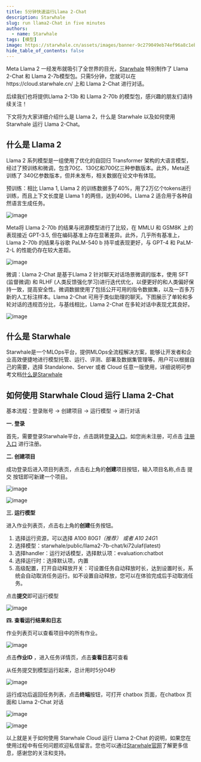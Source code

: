 ```yaml
---
title: 5分钟快速运行Llama 2-Chat
description: Starwhale 
slug: run llama2-Chat in five minutes
authors:
  - name: Starwhale
tags: [模型]
image: https://starwhale.cn/assets/images/banner-9c279049eb74ef96a8c1eb6ac3636360.jpg
hide_table_of_contents: false
---
```


Meta Llama 2 一经发布就吸引了全世界的目光，[Starwhale](https://starwhale.cn/) 特别制作了 Llama 2-Chat 和 Llama 2-7b模型包。只需5分钟，您就可以在https://cloud.starwhale.cn/ 上和 Llama 2-Chat 进行对话。

后续我们也将提供Llama 2-13b 和 Llama 2-70b 的模型包，感兴趣的朋友们请持续关注！

下文将为大家详细介绍什么是 Llama 2，什么是 Starwhale 以及如何使用 Starwhale 运行 Llama 2-Chat。

## 什么是 Llama 2 

Llama 2 系列模型是一组使用了优化的自回归 Transformer 架构的大语言模型，经过了预训练和微调，包含70亿、130亿和700亿三种参数版本。此外，Meta还训练了 340亿参数版本，但并未发布，相关数据在论文中有体现。

预训练：相比 Llama 1, Llama 2 的训练数据多了40%，用了2万亿个tokens进行训练，而且上下文长度是 Llama 1 的两倍，达到4096。Llama 2 适合用于各种自然语言生成任务。

![image](https://github.com/star-whale/docs/assets/101299635/638a0d16-0126-458b-b425-84d9d7d18523)

Meta将 Llama 2-70b 的结果与闭源模型进行了比较，在 MMLU 和 GSM8K 上的表现接近 GPT-3.5, 但在编码基准上存在显著差异。此外，几乎所有基准上， Llama 2-70b 的结果与谷歌 PaLM-540 b 持平或表现更好，与 GPT-4 和 PaLM-2-L 的性能仍存在较大差距。

![image](https://github.com/star-whale/docs/assets/101299635/8dd71a5a-471d-412a-8631-c4ada99d8ed2)

微调：Llama 2-Chat 是基于Llama 2 针对聊天对话场景微调的版本，使用 SFT (监督微调) 和 RLHF (人类反馈强化学习)进行迭代优化，以便更好的和人类偏好保持一致，提高安全性。微调数据使用了包括公开可用的指令数据集，以及一百多万新的人工标注样本。Llama 2-Chat 可用于类似助理的聊天。下图展示了单轮和多轮对话的违规百分比，与基线相比，Llama 2-Chat 在多轮对话中表现尤其良好。

![image](https://github.com/star-whale/docs/assets/101299635/776e31b8-ea32-4a4c-9568-18117f933812)

## 什么是 Starwhale

Starwhale是一个MLOps平台，提供MLOps全流程解决方案，能够让开发者和企业高效便捷地进行模型托管、运行、评测、部署及数据集管理等。用户可以根据自己的需要，选择 Standalone、Server 或者 Cloud 任意一版使用，详细说明可参考文档[什么是Starwhale](https://starwhale.cn/docs/) 

## 如何使用 Starwhale Cloud 运行 Llama 2-Chat

基本流程：登录账号 → 创建项目 → 运行模型 → 进行对话

**一. 登录**

首先，需要登录Starwhale平台，点击跳转[登录入口](https://cloud.starwhale.cn/login?lang=zh)。如您尚未注册，可点击 [注册入口](https://cloud.starwhale.cn/signup) 进行注册。

**二. 创建项目**

成功登录后进入项目列表页，点击右上角的**创建**项目按钮，输入项目名称,点击 提交 按钮即可新建一个项目。

![image](https://github.com/star-whale/docs/assets/101299635/5228104d-eb26-4504-aa40-838c5bf177c2)

![image](https://github.com/star-whale/docs/assets/101299635/2494cac8-44f2-4d94-866d-a4d3cc01c453)

**三. 运行模型**

进入作业列表页，点击右上角的**创建**任务按钮。

 1) 选择运行资源，可以选择 A100 80G*1（推荐） 或者 A10 24G*1
 2) 选择模型：starwhale/public/llama2-7b-chat/ki72ulaf(latest)  
 3) 选择handler：运行对话模型，选择默认项：evaluation:chatbot
 4) 选择运行时：选择默认项，内置
 5) 高级配置，打开自动释放开关：可设置任务自动释放时长，达到设置时长，系统会自动取消任务运行。如不设置自动释放，您可以在体验完成后手动取消任务。

点击**提交**即可运行模型

![image](https://github.com/star-whale/docs/assets/101299635/cc21187a-a40b-44a3-bce7-c785d5fc8d7b)

**四. 查看运行结果和日志**

作业列表页可以查看项目中的所有作业。

![image](https://github.com/star-whale/docs/assets/101299635/5790352b-2d5f-44a5-8ac5-0fe02996b721)

点击**作业ID** ，进入任务详情页，点击**查看日志**可查看

从任务提交到模型运行起来，总计用时5分04秒

![image](https://github.com/star-whale/docs/assets/101299635/c412a427-f5b1-4b34-ab3f-95237f79ced4)

运行成功后返回任务列表，点击**终端**按钮，可打开 chatbox 页面，在chatbox 页面和 Llama 2-Chat 对话

![image](https://github.com/star-whale/docs/assets/101299635/e6e93ab4-d7ca-4bbb-a89a-14850e36ffcb)

![image](https://github.com/star-whale/docs/assets/101299635/e75f2221-f7ca-4492-981b-7672a2ed65eb)

以上就是关于如何使用 Starwhale Cloud 运行 Llama 2-Chat 的说明，如果您在使用过程中有任何问题欢迎私信留言。您也可以通过[Starwhale官网](https://cloud.starwhale.cn/)了解更多信息，感谢您的关注和支持。
